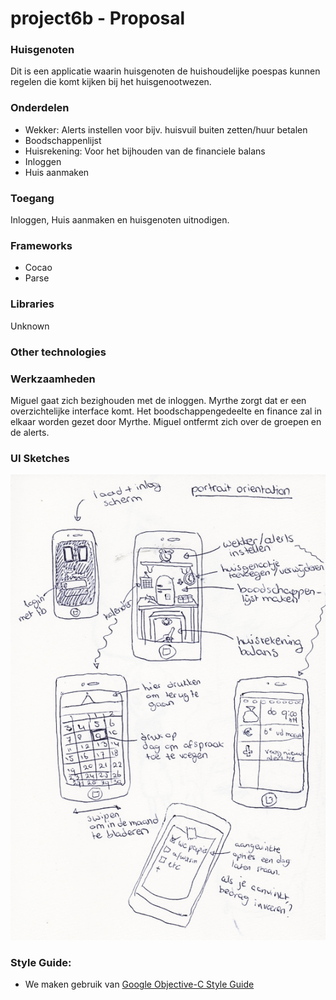 project6b - Proposal
==========
### Huisgenoten

Dit is een applicatie waarin huisgenoten de huishoudelijke poespas kunnen regelen die komt kijken bij het huisgenootwezen.

### Onderdelen
* Wekker:
Alerts instellen voor bijv. huisvuil buiten zetten/huur betalen
* Boodschappenlijst
* Huisrekening:
Voor het bijhouden van de financiele balans
* Inloggen
* Huis aanmaken


### Toegang
Inloggen,  Huis aanmaken en huisgenoten uitnodigen.
### Frameworks
* Cocao
* Parse
### Libraries
Unknown
### Other technologies


### Werkzaamheden
Miguel gaat zich bezighouden met de inloggen. Myrthe zorgt dat er een overzichtelijke interface komt. Het boodschappengedeelte en finance zal in elkaar worden gezet door Myrthe. Miguel ontfermt zich over de groepen en de alerts.

### UI Sketches
![GitHub Logo](https://github.com/mbil/project6b/blob/master/doc/UIsketch.jpg?raw=true)


### Style Guide:
- We maken gebruik van [Google Objective-C Style Guide][1]

[1]: http://google-styleguide.googlecode.com/svn/trunk/objcguide.xml

